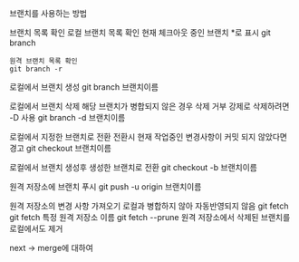 브랜치를 사용하는 방법

브랜치 목록 확인
    로컬 브랜치 목록 확인
        현재 체크아웃 중인 브랜치 *로 표시
    git branch

    원격 브랜치 목록 확인
    git branch -r

로컬에서 브랜치 생성
git branch 브랜치이름

로컬에서 브랜치 삭제
    해당 브랜치가 병합되지 않은 경우 삭제 거부
    강제로 삭제하려면 -D 사용
git branch -d 브랜치이름

로컬에서 지정한 브랜치로 전환
    전환시 현재 작업중인 변경사항이 커밋 되지 않았다면 경고
git checkout 브랜치이름

로컬에서 브랜치 생성후 생성한 브랜치로 전환
git checkout -b 브랜치이름

원격 저장소에 브랜치 푸시
git push -u origin 브랜치이름

원격 저장소의 변경 사항 가져오기
    로컬과 병합하지 않아 자동반영되지 않음
git fetch
git fetch 특정 원격 저장소 이름
git fetch --prune 원격 저장소에서 삭제된 브랜치를 로컬에서도 제거

next -> merge에 대하여